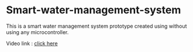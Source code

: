 # Smart-water-management-system

This is a smart water management system prototype created using without using any microcontroller.

Video link : [click here](https://drive.google.com/file/d/1sLQjN3sKWsUDiInLERMFxNUoDE2apIY-/view?usp=sharing) 
